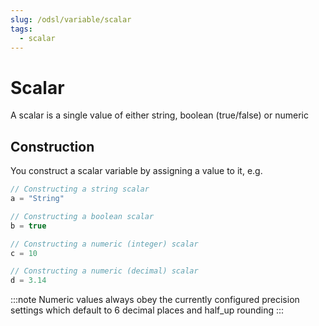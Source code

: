```yaml
---
slug: /odsl/variable/scalar
tags:
  - scalar
---
```

Scalar
======================

A scalar is a single value of either string, boolean (true/false) or numeric

## Construction

You construct a scalar variable by assigning a value to it, e.g.
```js
// Constructing a string scalar
a = "String"

// Constructing a boolean scalar
b = true

// Constructing a numeric (integer) scalar
c = 10

// Constructing a numeric (decimal) scalar
d = 3.14
```
:::note
Numeric values always obey the currently configured precision settings which default to 6 decimal places and half_up rounding
:::
